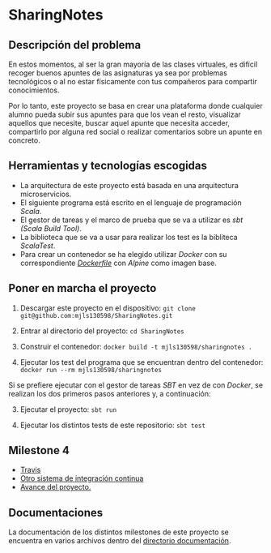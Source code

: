 # SharingNotes

## Descripción del problema

En estos momentos, al ser la gran mayoría de las clases virtuales, es difícil recoger buenos apuntes de las asignaturas ya sea por problemas tecnológicos o al no estar físicamente con tus compañeros para compartir conocimientos.

Por lo tanto, este proyecto se basa en crear una plataforma donde cualquier alumno pueda subir sus apuntes para que los vean el resto, visualizar aquellos que necesite, buscar aquel apunte que necesita acceder, compartirlo por alguna red social o realizar comentarios sobre un apunte en concreto.

## Herramientas y tecnologías escogidas

* La arquitectura de este proyecto está basada en una arquitectura microservicios.
* El siguiente programa está escrito en el lenguaje de programación *Scala*.
* El gestor de tareas y el marco de prueba que se va a utilizar es *sbt (Scala Build Tool)*.
* La biblioteca que se va a usar para realizar los test es la bibliteca *ScalaTest*.
* Para crear un contenedor se ha elegido utilizar *Docker* con su correspondiente [*Dockerfile*](https://github.com/mjls130598/SharingNotes/blob/master/Dockerfile) con *Alpine* como imagen base.

## Poner en marcha el proyecto

1. Descargar este proyecto en el dispositivo:
  `git clone git@github.com:mjls130598/SharingNotes.git`

2. Entrar al directorio del proyecto:
  `cd SharingNotes`

3. Construir el contenedor:
  `docker build -t mjls130598/sharingnotes .`

4. Ejecutar los test del programa que se encuentran dentro del contenedor:
  `docker run --rm mjls130598/sharingnotes`

Si se prefiere ejecutar con el gestor de tareas *SBT* en vez de con *Docker*, se realizan los dos primeros pasos anteriores y, a continuación:

3. Ejecutar el proyecto:
  `sbt run`

4. Ejecutar los distintos tests de este repositorio:
  `sbt test`

## Milestone 4

* [Travis](https://github.com/mjls130598/SharingNotes/blob/master/documentacion/milestone4.md#travis-ci)
* [Otro sistema de integración continua](https://github.com/mjls130598/SharingNotes/blob/master/documentacion/milestone4.md#avance-del-proyecto)
* [Avance del proyecto.](https://github.com/mjls130598/SharingNotes/blob/master/documentacion/milestone4.md#avance-del-proyecto)

## Documentaciones

La documentación de los distintos milestones de este proyecto se encuentra en varios archivos dentro del [directorio documentación](https://github.com/mjls130598/SharingNotes/tree/master/documentacion).
